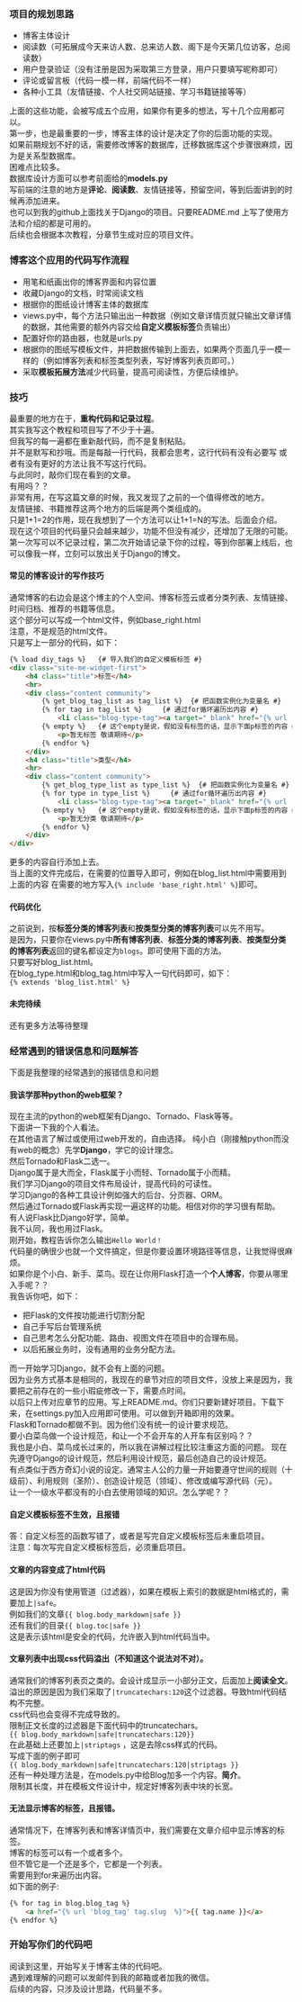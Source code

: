 ### 项目的规划思路  
- 博客主体设计
- 阅读数（可拓展成今天来访人数、总来访人数、阁下是今天第几位访客，总阅读数）
- 用户登录验证（没有注册是因为采取第三方登录，用户只要填写昵称即可）
- 评论或留言板（代码一模一样，前端代码不一样）
- 各种小工具（友情链接、个人社交网站链接、学习书籍链接等等）  

上面的这些功能，会被写成五个应用，如果你有更多的想法，写十几个应用都可以。  
第一步，也是最重要的一步，博客主体的设计是决定了你的后面功能的实现。  
如果前期规划不好的话，需要修改博客的数据库，迁移数据库这个步骤很麻烦，因为是关系型数据库。  
困难点比较多。  
数据库设计方面可以参考前面给的**models.py**   
写前端的注意的地方是**评论**、**阅读数**、友情链接等，预留空间，等到后面讲到的时候再添加进来。  
也可以到我的github上面找关于Django的项目。只要README.md 上写了使用方法和介绍的都是可用的。  
后续也会根据本次教程，分章节生成对应的项目文件。  
### 博客这个应用的代码写作流程  
- 用笔和纸画出你的博客界面和内容位置
- 收藏Django的文档，时常阅读文档
- 根据你的图纸设计博客主体的数据库
- views.py中，每个方法只输出出一种数据（例如文章详情页就只输出文章详情的数据，其他需要的额外内容交给**自定义模板标签**负责输出）
- 配置好你的路由器，也就是urls.py
- 根据你的图纸写模板文件，并把数据传输到上面去，如果两个页面几乎一模一样的（例如博客列表和标签类型列表，写好博客列表页即可。）  
- 采取**模板拓展方法**减少代码量，提高可阅读性，方便后续维护。  

### 技巧
最重要的地方在于，**重构代码和记录过程**。  
其实我写这个教程和项目写了不少于十遍。  
但我写的每一遍都在重新敲代码，而不是复制粘贴。  
并不是默写和抄哦。而是每敲一行代码，我都会思考，这行代码有没有必要写
或者有没有更好的方法让我不写这行代码。  
与此同时，敲你们现在看到的文章。  
有用吗？？  
非常有用，在写这篇文章的时候，我又发现了之前的一个值得修改的地方。  
友情链接、书籍推荐这两个地方的后端是两个类组成的。  
只是1+1=2的作用，现在我想到了一个方法可以让1+1=N的写法。后面会介绍。  
现在这个项目的代码量只会越来越少，功能不但没有减少，还增加了无限的可能。  
第一次写可以不记录过程，第二次开始请记录下你的过程，等到你部署上线后，也可以像我一样，立刻可以放出关于Django的博文。  

#### 常见的博客设计的写作技巧
通常博客的右边会是这个博主的个人空间、博客标签云或者分类列表、友情链接、时间归档、推荐的书籍等信息。  
这个部分可以写成一个html文件，例如base_right.html  
注意，不是规范的html文件。  
只是写上一部分的代码，如下：  
```html
{% load diy_tags %}   {# 导入我们的自定义模板标签 #}
<div class="site-me-widget-first">
    <h4 class="title">标签</h4>
    <hr>
    <div class="content community">
        {% get_blog_tag_list as tag_list %}  {# 把函数实例化为变量名 #}
        {% for tag in tag_list %}     {# 通过for循环遍历出内容 #}
            <li class="blog-type-tag"><a target="_blank" href="{% url 'blog_tag' tag.slug %}">{{ tag.name }}</a></li>
        {% empty %}   {# 这个empty是说，假如没有标签的话，显示下面p标签的内容 #}
            <p>暂无标签 敬请期待</p>
        {% endfor %}
    </div>
    <h4 class="title">类型</h4>
    <hr>
    <div class="content community">
        {% get_blog_type_list as type_list %}  {# 把函数实例化为变量名 #}
        {% for type in type_list %}     {# 通过for循环遍历出内容 #}
            <li class="blog-type-tag"><a target="_blank" href="{% url 'blog_type' type.slug %}">{{ type.name }}</a></li>
        {% empty %}   {# 这个empty是说，假如没有标签的话，显示下面p标签的内容 #}
            <p>暂无分类 敬请期待</p>
        {% endfor %}
    </div>
</div>
```
更多的内容自行添加上去。  
当上面的文件完成后，在需要的位置导入即可，例如在blog_list.html中需要用到上面的内容
在需要的地方写入`{% include 'base_right.html' %}`即可。  
#### 代码优化
之前说到，按**标签分类的博客列表**和**按类型分类的博客列表**可以先不用写。  
是因为，只要你在views.py中**所有博客列表**、**标签分类的博客列表**、**按类型分类的博客列表**返回的键名都设定为`blogs`。即可使用下面的方法。  
只要写好blog_list.html。  
在blog_type.html和blog_tag.html中写入一句代码即可，如下：  
`{% extends 'blog_list.html' %}`  
#### 未完待续
还有更多方法等待整理
###  经常遇到的错误信息和问题解答  
下面是我整理的经常遇到的报错信息和问题
#### 我该学那种python的web框架？  
现在主流的python的web框架有Django、Tornado、Flask等等。  
下面讲一下我的个人看法。  
在其他语言了解过或使用过web开发的，自由选择。
纯小白（刚接触python而没有web的概念）先学**Django**，学它的设计理念。     
然后Tornado和Flask二选一。  
Django属于是大而全，Flask属于小而轻、Tornado属于小而精。  
我们学习Django的项目文件布局设计，提高代码的可读性。  
学习Django的各种工具设计例如强大的后台、分页器、ORM。  
然后通过Tornado或Flask再实现一遍这样的功能。相信对你的学习很有帮助。  
有人说Flask比Django好学，简单。  
我不认同，我也用过Flask。  
刚开始，教程告诉你怎么输出`Hello World！`  
代码量的确很少也就一个文件搞定，但是你要设置环境路径等信息，让我觉得很麻烦。  
如果你是个小白、新手、菜鸟。现在让你用Flask打造一个**个人博客**，你要从哪里入手呢？？  
我告诉你吧，如下：
- 把Flask的文件按功能进行切割分配
- 自己手写后台管理系统
- 自己思考怎么分配功能、路由、视图文件在项目中的合理布局。
- 以后拓展业务时，没有通用的业务分配方法。

而一开始学习Django，就不会有上面的问题。  
因为业务方式基本是相同的，我现在的章节对应的项目文件，没放上来是因为，我要把之前存在的一些小瑕疵修改一下，需要点时间。  
以后只上传对应章节的应用。写上README.md。你们只要新建好项目。下载下来，在settings.py加入应用即可使用。可以做到开箱即用的效果。  
Flask和Tornado都做不到。因为他们没有统一的设计要求规范。    
要小白菜鸟做一个设计规范，和让一个不会开车的人开车有区别吗？？  
我也是小白、菜鸟成长过来的，所以我在讲解过程比较注重这方面的问题。
现在先遵守Django的设计规范，然后利用设计规范，最后创造自己的设计规范。  
有点类似于西方奇幻小说的设定。通常主人公的力量一开始要遵守世间的规则（十级前）、利用规则（圣阶）、创造设计规范（领域）、修改或编写源代码（元）。   
让一个一级水平都没有的小白去使用领域的知识。怎么学呢？？
#### 自定义模板标签不生效，且报错
答：自定义标签的函数写错了，或者是写完自定义模板标签后未重启项目。  
注意：每次写完自定义模板标签后，必须重启项目。  
#### 文章的内容变成了html代码  
这是因为你没有使用管道（过滤器），如果在模板上索引的数据是html格式的，需要加上`|safe`。  
例如我们的文章`{{ blog.body_markdown|safe }}`  
还有我们的目录`{{ blog.toc|safe }}`   
这是表示该html是安全的代码，允许嵌入到html代码当中。
#### 文章列表中出现css代码溢出（不知道这个说法对不对）。  
通常我们的博客列表页之类的。会设计成显示一小部分正文，后面加上**阅读全文**。  
溢出的原因是因为我们采取了`|truncatechars:120`这个过滤器。导致html代码结构不完整。  
css代码也会变得不完成导致的。  
限制正文长度的过滤器是下面代码中的truncatechars。  
`{{ blog.body_markdown|safe|truncatechars:120}}`  
在此基础上还要加上`|striptags` ，这是去除css样式的代码。  
写成下面的例子即可  
`{{ blog.body_markdown|safe|truncatechars:120|striptags }}`  
还有一种处理方法是，在models.py中给Blog加多一个内容。**简介**。  
限制其长度，并在模板文件设计中，规定好博客列表中块的长宽。
#### 无法显示博客的标签，且报错。  
通常情况下，在博客列表和博客详情页中，我们需要在文章介绍中显示博客的标签。  
博客的标签可以有一个或者多个。  
但不管它是一个还是多个，它都是一个列表。  
需要用到for来遍历出内容。  
如下面的例子:  
```html
{% for tag in blog.blog_tag %}
    <a href="{% url 'blog_tag' tag.slug  %}">{{ tag.name }}</a>
{% endfor %}
```  
### 开始写你们的代码吧  
阅读到这里，开始写关于博客主体的代码吧。  
遇到难理解的问题可以发邮件到我的邮箱或者加我的微信。  
后续的内容，只涉及设计思路，代码量不多。
